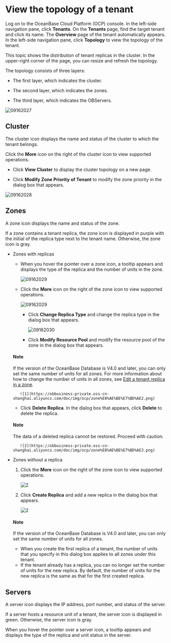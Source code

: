 # View the topology of a tenant

Log on to the OceanBase Cloud Platform (OCP) console. In the left-side navigation pane, click **Tenants**. On the **Tenants** page, find the target tenant and click its name. The **Overview** page of the tenant automatically appears. In the left-side navigation pane, click **Topology** to view the topology of the tenant.

This topic shows the distribution of tenant replicas in the cluster. In the upper-right corner of the page, you can resize and refresh the topology.

The topology consists of three layers:

* The first layer, which indicates the cluster.

* The second layer, which indicates the zones.

* The third layer, which indicates the OBServers.

![09162027](https://obbusiness-private.oss-cn-shanghai.aliyuncs.com/doc/img/ocp/%E6%8B%93%E6%89%91%E5%9B%BE.png)

## Cluster

The cluster icon displays the name and status of the cluster to which the tenant belongs.

Click the **More** icon on the right of the cluster icon to view supported operations.

* Click **View Cluster** to display the cluster topology on a new page.

* Click **Modify Zone Priority of Tenant** to modify the zone priority in the dialog box that appears.

![09162028](https://obbusiness-private.oss-cn-shanghai.aliyuncs.com/doc/img/ocp/%E9%9B%86%E7%BE%A4%E6%8B%93%E6%89%91.png)

## Zones

A zone icon displays the name and status of the zone.

If a zone contains a tenant replica, the zone icon is displayed in purple with the initial of the replica type next to the tenant name. Otherwise, the zone icon is gray.

* Zones with replicas

  * When you hover the pointer over a zone icon, a tooltip appears and displays the type of the replica and the number of units in the zone.

      ![09162029](https://obbusiness-private.oss-cn-shanghai.aliyuncs.com/doc/img/ocp/zone%E4%BF%A1%E6%81%AF.png)

  * Click the **More** icon on the right of the zone icon to view supported operations.

      ![09162029](https://obbusiness-private.oss-cn-shanghai.aliyuncs.com/doc/img/ocp/zone%E8%AE%BE%E7%BD%AE.png)

    * Click **Change Replica Type** and change the replica type in the dialog box that appears.

         ![09162030](https://obbusiness-private.oss-cn-shanghai.aliyuncs.com/doc/img/ocp/zone%E8%AE%BE%E7%BD%AE1.png)

    * Click **Modify Resource Pool** and modify the resource pool of the zone in the dialog box that appears.

  <main id="notice" type='explain'>
    <h4>Note</h4>
    <p>If the version of the OceanBase Database is V4.0 and later, you can only set the same number of units for all zones. For more information about how to change the number of units in all zones, see <a href="2.manage-basic-tenant-operations/8.edit-a-zone.md">Edit a tenant replica in a zone</a>.</p>
  </main>

         ![1](https://obbusiness-private.oss-cn-shanghai.aliyuncs.com/doc/img/ocp/zone%E8%AE%BE%E7%BD%AE2.png)

    * Click **Delete Replica**. In the dialog box that appears, click **Delete** to delete the replica.

  <main id="notice" type='explain'>
    <h4>Note</h4>
    <p>The data of a deleted replica cannot be restored. Proceed with caution.</p>
  </main>

         ![2](https://obbusiness-private.oss-cn-shanghai.aliyuncs.com/doc/img/ocp/zone%E8%AE%BE%E7%BD%AE3.png)

* Zones without a replica
   1. Click the **More** icon on the right of the zone icon to view supported operations.

      ![2](https://obbusiness-private.oss-cn-shanghai.aliyuncs.com/doc/img/ocp/%E6%97%A0%E5%89%AF%E6%9C%AC.png)

   2. Click **Create Replica** and add a new replica in the dialog box that appears.

      ![2](https://obbusiness-private.oss-cn-shanghai.aliyuncs.com/doc/img/ocp/%E6%97%A0%E5%89%AF%E6%9C%AC1.png)

  <main id="notice" type='explain'>
    <h4>Note</h4>
    <p>If the version of the OceanBase Database is V4.0 and later, you can only set the same number of units for all zones. <ul><li>When you create the first replica of a tenant, the number of units that you specify in this dialog box applies to all zones under this tenant. </li><li>If the tenant already has a replica, you can no longer set the number of units for the new replica. By default, the number of units for the new replica is the same as that for the first created replica.</p>
  </main>

## Servers

A server icon displays the IP address, port number, and status of the server.

If a server hosts a resource unit of a tenant, the server icon is displayed in green. Otherwise, the server icon is gray.

When you hover the pointer over a server icon, a tooltip appears and displays the type of the replica and unit status in the server.
